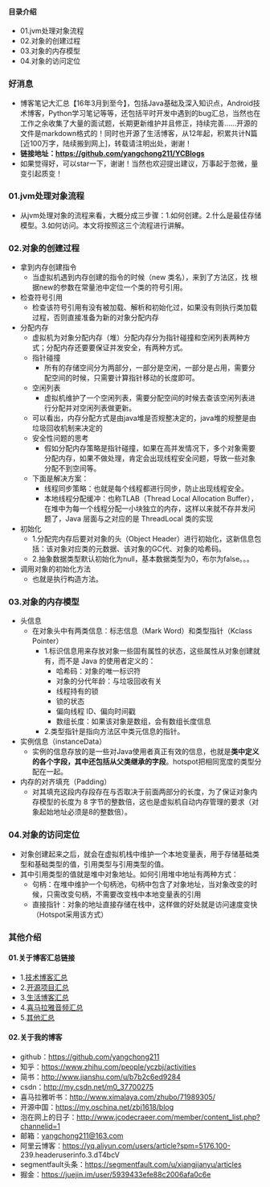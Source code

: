 #### 目录介绍
- 01.jvm处理对象流程
- 02.对象的创建过程
- 03.对象的内存模型
- 04.对象的访问定位


### 好消息
- 博客笔记大汇总【16年3月到至今】，包括Java基础及深入知识点，Android技术博客，Python学习笔记等等，还包括平时开发中遇到的bug汇总，当然也在工作之余收集了大量的面试题，长期更新维护并且修正，持续完善……开源的文件是markdown格式的！同时也开源了生活博客，从12年起，积累共计N篇[近100万字，陆续搬到网上]，转载请注明出处，谢谢！
- **链接地址：https://github.com/yangchong211/YCBlogs**
- 如果觉得好，可以star一下，谢谢！当然也欢迎提出建议，万事起于忽微，量变引起质变！



### 01.jvm处理对象流程
- 从jvm处理对象的流程来看，大概分成三步骤：1.如何创建。2.什么是最佳存储模型。3.如何访问。本文将按照这三个流程进行讲解。


### 02.对象的创建过程
- 拿到内存创建指令
    - 当虚拟机遇到内存创建的指令的时候（new 类名），来到了方法区，找 根据new的参数在常量池中定位一个类的符号引用。
- 检查符号引用
    - 检查该符号引用有没有被加载、解析和初始化过，如果没有则执行类加载过程，否则直接准备为新的对象分配内存
- 分配内存
    - 虚拟机为对象分配内存（堆）分配内存分为指针碰撞和空闲列表两种方式；分配内存还要要保证并发安全，有两种方式。 
    - 指针碰撞
        - 所有的存储空间分为两部分，一部分是空闲，一部分是占用，需要分配空间的时候，只需要计算指针移动的长度即可。
    - 空闲列表
        - 虚拟机维护了一个空闲列表，需要分配空间的时候去查该空闲列表进行分配并对空闲列表做更新。
    - 可以看出，内存分配方式是由java堆是否规整决定的，java堆的规整是由垃圾回收机制来决定的
    - 安全性问题的思考
        - 假如分配内存策略是指针碰撞，如果在高并发情况下，多个对象需要分配内存，如果不做处理，肯定会出现线程安全问题，导致一些对象分配不到空间等。
    - 下面是解决方案：
        - 线程同步策略：也就是每个线程都进行同步，防止出现线程安全。
        - 本地线程分配缓冲：也称TLAB（Thread Local Allocation Buffer），在堆中为每一个线程分配一小块独立的内存，这样以来就不存并发问题了，Java 层面与之对应的是 ThreadLocal 类的实现
- 初始化
    - 1.分配完内存后要对对象的头（Object Header）进行初始化，这新信息包括：该对象对应类的元数据、该对象的GC代、对象的哈希码。
    - 2.抽象数据类型默认初始化为null，基本数据类型为0，布尔为false。。。
- 调用对象的初始化方法
    - 也就是执行构造方法。


### 03.对象的内存模型
- 头信息
    - 在对象头中有两类信息：标志信息（Mark Word）和类型指针（Kclass Pointer）
        - 1.标识信息用来存放对象一些固有属性的状态，这些属性从对象创建就有，而不是 Java 的使用者定义的：
            * 哈希码：对象的唯一标识符
            * 对象的分代年龄：与垃圾回收有关
            * 线程持有的锁
            * 锁的状态
            * 偏向线程 ID、偏向时间戳
            * 数组长度：如果该对象是数组，会有数组长度信息
        - 2.类型指针是指向方法区中类元信息的指针。
- 实例信息（instanceData）
    - 实例的信息存放的是一些对Java使用者真正有效的信息，也就是**类中定义的各个字段，其中还包括从父类继承的字段**。hotspot把相同宽度的类型分配在一起。
- 内存的对齐填充（Padding）
    - 对其填充这段内存段存在与否取决于前面两部分的长度，为了保证对象内存模型的长度为 8 字节的整数倍，这也是虚拟机自动内存管理的要求（对象起始地址必须是8的整数倍）。



### 04.对象的访问定位
- 对象创建起来之后，就会在虚拟机栈中维护一个本地变量表，用于存储基础类型和基础类型的值，引用类型与引用类型的值。
- 其中引用类型的值就是堆中对象地址。如何引用堆中地址有两种方式：
    * 句柄：在堆中维护一个句柄池，句柄中包含了对象地址，当对象改变的时候，只需改变句柄，不需要改变栈中本地变量表的引用
    * 直接指针：对象的地址直接存储在栈中，这样做的好处就是访问速度变快（Hotspot采用该方式）





### 其他介绍
#### 01.关于博客汇总链接
- 1.[技术博客汇总](https://www.jianshu.com/p/614cb839182c)
- 2.[开源项目汇总](https://blog.csdn.net/m0_37700275/article/details/80863574)
- 3.[生活博客汇总](https://blog.csdn.net/m0_37700275/article/details/79832978)
- 4.[喜马拉雅音频汇总](https://www.jianshu.com/p/f665de16d1eb)
- 5.[其他汇总](https://www.jianshu.com/p/53017c3fc75d)



#### 02.关于我的博客
- github：https://github.com/yangchong211
- 知乎：https://www.zhihu.com/people/yczbj/activities
- 简书：http://www.jianshu.com/u/b7b2c6ed9284
- csdn：http://my.csdn.net/m0_37700275
- 喜马拉雅听书：http://www.ximalaya.com/zhubo/71989305/
- 开源中国：https://my.oschina.net/zbj1618/blog
- 泡在网上的日子：http://www.jcodecraeer.com/member/content_list.php?channelid=1
- 邮箱：yangchong211@163.com
- 阿里云博客：https://yq.aliyun.com/users/article?spm=5176.100- 239.headeruserinfo.3.dT4bcV
- segmentfault头条：https://segmentfault.com/u/xiangjianyu/articles
- 掘金：https://juejin.im/user/5939433efe88c2006afa0c6e







